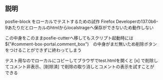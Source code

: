 説明
----

posfie-block をローカルでテストするための試作
Firefox Developerの137.0b6-9あたりだとローカルのhtmlからlocalstrageへ保存ができないため動作しない

この中身をこのままposfie-cutterへ移してもスクリプト起動時には $("#comment-box-portal.comment_box")　の中身がまだ無いため削除ボタンをつけることができずに終わってしまう

テスト用なのでローカルにコピーしてブラウザでtest.htmlを開くと [x] で削除してコメント非表示、[削除済] で削除の取り消しとコメントの表示を試すことができる